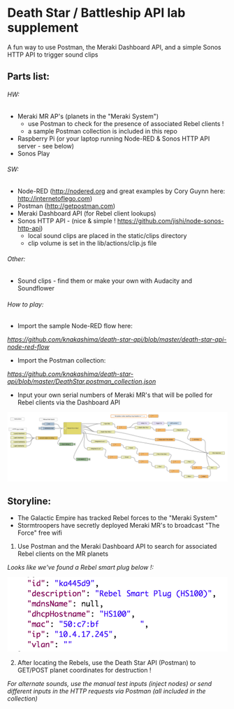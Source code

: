 
# Death Star / Battleship API lab supplement

A fun way to use Postman, the Meraki Dashboard API, and a simple Sonos HTTP API to trigger sound clips

## Parts list:

###### HW:
- Meraki MR AP's (planets in the "Meraki System")
  - use Postman to check for the presence of associated Rebel clients !
  - a sample Postman collection is included in this repo
- Raspberry Pi (or your laptop running Node-RED & Sonos HTTP API server - see below)
- Sonos Play

###### SW:
- Node-RED (http://nodered.org and great examples by Cory Guynn here: http://internetoflego.com)
- Postman (http://getpostman.com)
- Meraki Dashboard API (for Rebel client lookups)
- Sonos HTTP API - (nice & simple ! https://github.com/jishi/node-sonos-http-api)
  - local sound clips are placed in the static/clips directory
  - clip volume is set in the lib/actions/clip.js file

###### Other:
- Sound clips - find them or make your own with Audacity and Soundflower

###### How to play:

- Import the sample Node-RED flow here:
 
 *https://github.com/knakashima/death-star-api/blob/master/death-star-api-node-red-flow*

- Import the Postman collection:

 *https://github.com/knakashima/death-star-api/blob/master/DeathStar.postman_collection.json*

 - Input your own serial numbers of Meraki MR's that will be polled for Rebel clients via the Dashboard API

<img src="node-red-flow-screenshot.png"/>

## Storyline:

- The Galactic Empire has tracked Rebel forces to the "Meraki System"
- Stormtroopers have secretly deployed Meraki MR's to broadcast "The Force" free wifi

1. Use Postman and the Meraki Dashboard API to search for associated Rebel clients on the MR planets
  
 *Looks like we've found a Rebel smart plug below !:*
  
  <img src="rebel-smart-plug.png"/>

2. After locating the Rebels, use the Death Star API (Postman) to GET/POST planet coordinates for destruction !

*For alternate sounds, use the manual test inputs (inject nodes) or send different inputs in the HTTP requests via Postman (all included in the collection)*
